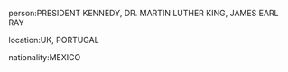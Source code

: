 person:PRESIDENT KENNEDY, DR. MARTIN LUTHER KING, JAMES EARL RAY

location:UK, PORTUGAL

nationality:MEXICO

